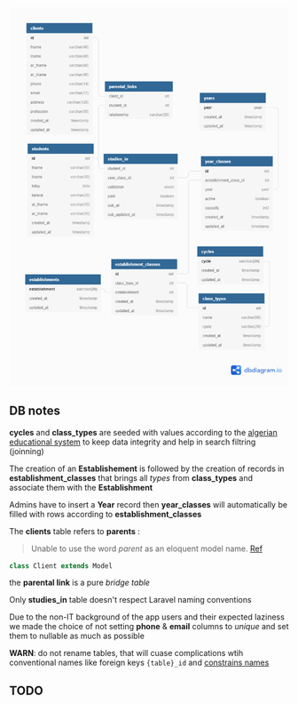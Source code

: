

![db URL diagram](./db.png)

## DB notes

**cycles** and **class_types** are seeded with values according to the [algerian educational system](https://education.gov.dz/wp-content/uploads/2015/01/RESTRUCTURATION-DU-POST-OBLIGATOIRE.jpg) to keep data integrity and help in search filtring (joinning)

The creation of an **Establishement** is followed by the creation of records in **establishment_classes** that brings all _types_ from **class_types** and associate them with the **Establishment**

Admins have to insert a **Year** record then **year_classes** will automatically be filled with rows according to **establishment_classes**


The **clients** table refers to **parents** :

> Unable to use the word _parent_ as an eloquent model name. [Ref](https://laravel.com/docs/8.x/eloquent#table-names)

```php
class Client extends Model
```

the **parental link** is a pure _bridge table_

Only **studies_in** table doesn't respect Laravel naming conventions

Due to the non-IT background of the app users and their expected laziness we made the choice of not setting **phone** & **email** columns to _unique_ and set them to nullable as much as possible

**WARN**: do not rename tables, that will cuase complications wtih conventional names like foreign keys `{table}_id` and [constrains names](https://laravel.com/docs/8.x/migrations#renaming-tables-with-foreign-keys)

## TODO
